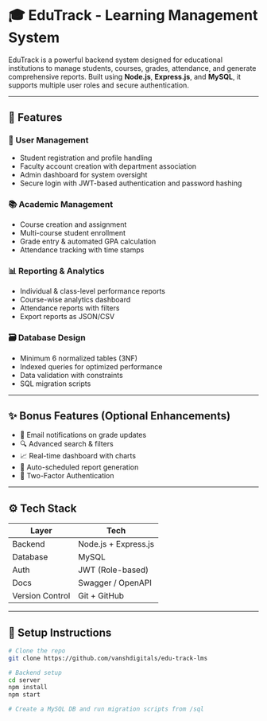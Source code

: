 # 🎓 EduTrack - Learning Management System

EduTrack is a powerful backend system designed for educational institutions to manage students, courses, grades, attendance, and generate comprehensive reports. Built using **Node.js**, **Express.js**, and **MySQL**, it supports multiple user roles and secure authentication.

---

## 🚀 Features

### 🔐 User Management
- Student registration and profile handling
- Faculty account creation with department association
- Admin dashboard for system oversight
- Secure login with JWT-based authentication and password hashing

### 📚 Academic Management
- Course creation and assignment
- Multi-course student enrollment
- Grade entry & automated GPA calculation
- Attendance tracking with time stamps

### 📊 Reporting & Analytics
- Individual & class-level performance reports
- Course-wise analytics dashboard
- Attendance reports with filters
- Export reports as JSON/CSV

### 🗃️ Database Design
- Minimum 6 normalized tables (3NF)
- Indexed queries for optimized performance
- Data validation with constraints
- SQL migration scripts

---

## ✨ Bonus Features (Optional Enhancements)
- 📧 Email notifications on grade updates
- 🔍 Advanced search & filters
- 📈 Real-time dashboard with charts
- 📅 Auto-scheduled report generation
- 🔐 Two-Factor Authentication

---

## ⚙️ Tech Stack

| Layer | Tech |
|-------|------|
| Backend | Node.js + Express.js |
| Database | MySQL |
| Auth | JWT (Role-based) |
| Docs | Swagger / OpenAPI |
| Version Control | Git + GitHub |

---

## 🧪 Setup Instructions

```bash
# Clone the repo
git clone https://github.com/vanshdigitals/edu-track-lms

# Backend setup
cd server
npm install
npm start

# Create a MySQL DB and run migration scripts from /sql
